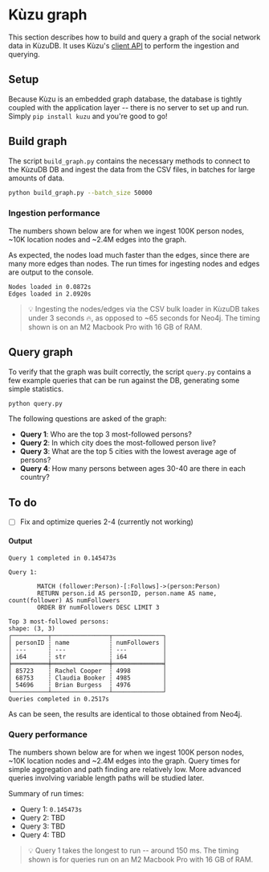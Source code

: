# Kùzu graph

This section describes how to build and query a graph of the social network data in KùzuDB. It uses Kùzu's [client API](https://github.com/kuzudb/kuzu) to perform the ingestion and querying.

## Setup

Because Kùzu is an embedded graph database, the database is tightly coupled with the application layer -- there is no server to set up and run. Simply `pip install kuzu` and you're good to go!

## Build graph

The script `build_graph.py` contains the necessary methods to connect to the KùzuDB DB and ingest the data from the CSV files, in batches for large amounts of data.

```sh
python build_graph.py --batch_size 50000
```

### Ingestion performance

The numbers shown below are for when we ingest 100K person nodes, ~10K location nodes and ~2.4M edges into the graph.

As expected, the nodes load much faster than the edges, since there are many more edges than nodes. The run times for ingesting nodes and edges are output to the console.

```
Nodes loaded in 0.0872s
Edges loaded in 2.0920s
```

> 💡 Ingesting the nodes/edges via the CSV bulk loader in KùzuDB takes under 3 seconds 🔥, as opposed to ~65 seconds for Neo4j. The timing shown is on an M2 Macbook Pro with 16 GB of RAM.

## Query graph

To verify that the graph was built correctly, the script `query.py` contains a few example queries that can be run against the DB, generating some simple statistics.

```sh
python query.py
```

The following questions are asked of the graph:

* **Query 1**: Who are the top 3 most-followed persons?
* **Query 2**: In which city does the most-followed person live?
* **Query 3**: What are the top 5 cities with the lowest average age of persons?
* **Query 4**: How many persons between ages 30-40 are there in each country?

## To do

- [ ] Fix and optimize queries 2-4 (currently not working)

#### Output

```
Query 1 completed in 0.145473s

Query 1:
 
        MATCH (follower:Person)-[:Follows]->(person:Person)
        RETURN person.id AS personID, person.name AS name, count(follower) AS numFollowers
        ORDER BY numFollowers DESC LIMIT 3
    
Top 3 most-followed persons:
shape: (3, 3)
┌──────────┬────────────────┬──────────────┐
│ personID ┆ name           ┆ numFollowers │
│ ---      ┆ ---            ┆ ---          │
│ i64      ┆ str            ┆ i64          │
╞══════════╪════════════════╪══════════════╡
│ 85723    ┆ Rachel Cooper  ┆ 4998         │
│ 68753    ┆ Claudia Booker ┆ 4985         │
│ 54696    ┆ Brian Burgess  ┆ 4976         │
└──────────┴────────────────┴──────────────┘
Queries completed in 0.2517s
```

As can be seen, the results are identical to those obtained from Neo4j.

### Query performance

The numbers shown below are for when we ingest 100K person nodes, ~10K location nodes and ~2.4M edges into the graph. Query times for simple aggregation and path finding are relatively low. More advanced queries involving variable length paths will be studied later.

Summary of run times:

* Query 1: `0.145473s`
* Query 2: TBD
* Query 3: TBD
* Query 4: TBD

> 💡 Query 1 takes the longest to run -- around 150 ms. The timing shown is for queries run on an M2 Macbook Pro with 16 GB of RAM.
